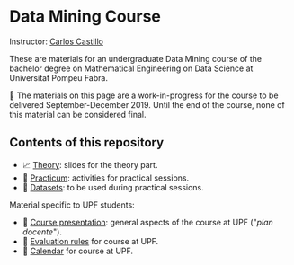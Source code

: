 # Data Mining Course

Instructor: [Carlos Castillo](http://chato.cl/research)

These are materials for an undergraduate Data Mining course of the bachelor degree on Mathematical Engineering on Data Science at Universitat Pompeu Fabra.

:construction: The materials on this page are a work-in-progress for the course to be delivered September-December 2019. Until the end of the course, none of this material can be considered final.

## Contents of this repository

* :chart_with_upwards_trend: [Theory](theory/README.md): slides for the theory part.
* :construction: [Practicum](practicum/README.md): activities for practical sessions.
* :construction: [Datasets](practicum/data/README.md): to be used during practical sessions.

Material specific to UPF students:

* :no_entry_sign: [Course presentation](upf/upf-course-presentation.md): general aspects of the course at UPF ("*plan docente*").
* :no_entry_sign: [Evaluation rules](upf/upf-evaluation.md) for course at UPF.
* :no_entry_sign: [Calendar](upf/upf-calendar.md) for course at UPF.
